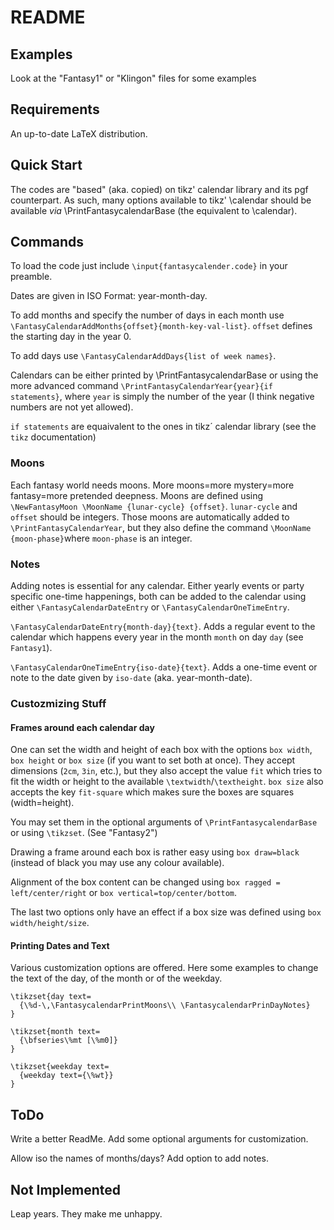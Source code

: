 # README

## Examples
Look at the "Fantasy1" or "Klingon" files for some examples

## Requirements
An up-to-date LaTeX distribution.

## Quick Start
The codes are "based" (aka. copied) on tikz' calendar library and
its pgf counterpart. As such, many options available to tikz' \calendar should be available *via* \PrintFantasycalendarBase (the equivalent to \calendar). 

## Commands
To load the code just include `\input{fantasycalender.code}` in your preamble.

Dates are given in ISO Format: year-month-day.

To add months and specify the number of days in each month
use `\FantasyCalendarAddMonths{offset}{month-key-val-list}`.
`offset` defines the starting day in the year 0.

To add days use `\FantasyCalendarAddDays{list of week names}`.  

Calendars can be either printed by \PrintFantasycalendarBase or
using the more advanced command `\PrintFantasyCalendarYear{year}{if statements}`, where
`year` is simply the number of the year (I think negative numbers are 
not yet allowed).

`if statements` are equaivalent to the ones in tikz´ calendar library (see the `tikz` documentation)


### Moons
Each fantasy world needs moons. More moons=more mystery=more fantasy=more pretended deepness. Moons are defined using `\NewFantasyMoon \MoonName {lunar-cycle} {offset}`. `lunar-cycle` and `offset` should be integers. Those moons
are automatically added to `\PrintFantasyCalendarYear`, but they also define the command `\MoonName {moon-phase}`where `moon-phase` is an integer. 

### Notes
Adding notes is essential for any calendar. Either yearly events or party specific one-time happenings, both can be added to the calendar using either
`\FantasyCalendarDateEntry` or `\FantasyCalendarOneTimeEntry`.

`\FantasyCalendarDateEntry{month-day}{text}`. Adds a regular event to the calendar which happens every year in the month `month` on day `day` (see `Fantasy1`).

`\FantasyCalendarOneTimeEntry{iso-date}{text}`. Adds a one-time event or note to the date given by `iso-date` (aka. year-month-date). 

### Custozmizing Stuff

#### Frames around each calendar day

One can set the width and height of each box with the options `box width`, `box height` or `box size` (if you want to set both at once). They accept dimensions (`2cm`, `3in`, etc.), but they  also accept the value `fit` which tries to fit the width or height to the available `\textwidth`/`\textheight`. `box size` also  accepts the key `fit-square` which makes sure the boxes are squares (width=height).

You may set them in the optional arguments of `\PrintFantasycalendarBase` or using `\tikzset`. (See "Fantasy2")

Drawing a frame around each box is rather easy using `box draw=black` (instead of black you may use any colour available).

Alignment of the box content can be changed using `box ragged = left/center/right` or `box vertical=top/center/bottom`. 

The last two options only have an effect if a box size was defined using `box width/height/size`.

#### Printing Dates and Text

Various customization options are offered. Here some examples to change the text of the day, of the month or of the weekday.

```
\tikzset{day text=
  {\%d-\,\FantasycalendarPrintMoons\\ \FantasycalendarPrinDayNotes}
}
```

```
\tikzset{month text=
  {\bfseries\%mt [\%m0]}
}
```

```
\tikzset{weekday text=
  {weekday text={\%wt}}
}
```


## ToDo
Write a better ReadMe. Add some optional arguments for customization.

Allow iso the names of months/days?
Add option to add notes.


## Not Implemented
Leap years. They make me unhappy.
